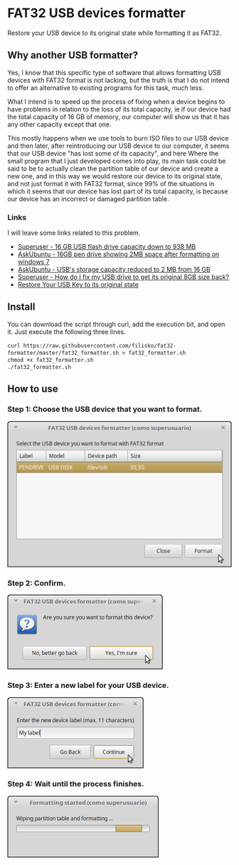 # FAT32 USB devices formatter

Restore your USB device to its original state while formatting it as FAT32.

## Why another USB formatter?

Yes, I know that this specific type of software that allows formatting USB devices with FAT32 format is not lacking, but the truth is that I do not intend to offer an alternative to existing programs for this task, much less.

What I intend is to speed up the process of fixing when a device begins to have problems in relation to the loss of its total capacity, ie if our device had the total capacity of 16 GB of memory, our computer will show us that it has any other capacity except that one.

This mostly happens when we use tools to burn ISO files to our USB device and then later, after reintroducing our USB device to our computer, it seems that our USB device "has lost some of its capacity", and here Where the small program that I just developed comes into play, its main task could be said to be to actually clean the partition table of our device and create a new one, and in this way we would restore our device to its original state, and not just format it with FAT32 format, since 99% of the situations in which it seems that our device has lost part of its total capacity, is because our device has an incorrect or damaged partition table.

### Links

I will leave some links related to this problem.

* [Superuser - 16 GB USB flash drive capacity down to 938 MB](https://superuser.com/questions/752874/16-gb-usb-flash-drive-capacity-down-to-938-mb)
* [AskUbuntu - 16GB pen drive showing 2MB space after formatting on windows 7](http://askubuntu.com/questions/586118/16gb-pen-drive-showing-2mb-space-after-formatting-on-windows-7)
* [AskUbuntu - USB's storage capacity reduced to 2 MB from 16 GB](http://askubuntu.com/questions/289971/usbs-storage-capacity-reduced-to-2-mb-from-16-gb)
* [Superuser - How do I fix my USB drive to get its original 8GB size back?](https://superuser.com/questions/382242/how-do-i-fix-my-usb-drive-to-get-its-original-8gb-size-back)
* [Restore Your USB Key to its original state](https://www.pendrivelinux.com/restoring-your-usb-key-partition/)


## Install

You can download the script through curl, add the execution bit, and open it. Just execute the following three lines.

```
curl https://raw.githubusercontent.com/filisko/fat32-formatter/master/fat32_formatter.sh > fat32_formatter.sh
chmod +x fat32_formatter.sh
./fat32_formatter.sh
```

## How to use

### Step 1: Choose the USB device that you want to format.

![Step 1](https://github.com/filisko/fat32-formatter/blob/master/images/01.png)

### Step 2: Confirm.

![Step 2](https://github.com/filisko/fat32-formatter/blob/master/images/02.png)

### Step 3: Enter a new label for your USB device.

![Step 3](https://github.com/filisko/fat32-formatter/blob/master/images/03.png)

### Step 4: Wait until the process finishes.

![Step 4](https://github.com/filisko/fat32-formatter/blob/master/images/04.png)
